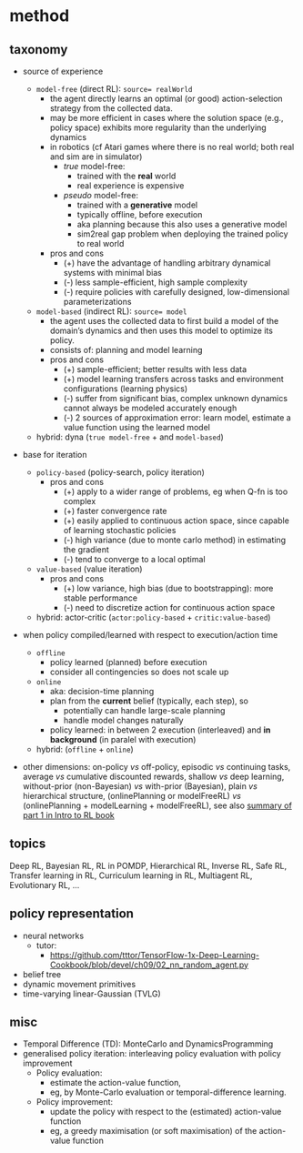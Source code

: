 # method

## taxonomy
* source of experience
  * `model-free` (direct RL): `source= realWorld`
    * the agent directly learns an optimal (or good) action-selection strategy from the collected data.
    * may be more efficient in cases where the solution space (e.g., policy space) exhibits more regularity than 
      the underlying dynamics
    * in robotics (cf Atari games where there is no real world; both real and sim are in simulator)
      * _true_ model-free:
        * trained with the **real** world
        * real experience is expensive
      * _pseudo_ model-free:
        * trained with a **generative** model 
        * typically offline, before execution
        * aka planning because this also uses a generative model
        * sim2real gap problem when deploying the trained policy to real world       
    * pros and cons
      * (+) have the advantage of handling arbitrary dynamical systems with minimal bias
      * (-) less sample-efficient, high sample complexity
      * (-) require policies with carefully designed, low-dimensional parameterizations
  * `model-based` (indirect RL): `source= model`
    * the agent uses the collected data to first build a model of the domain’s dynamics and 
      then uses this model to optimize its policy.
    * consists of: planning and model learning
    * pros and cons
      * (+) sample-efficient; better results with less data
      * (+) model learning transfers across tasks and environment configurations (learning physics)
      * (-) suffer from significant bias, complex unknown dynamics cannot always be modeled accurately enough
      * (-) 2 sources of approximation error: learn model, estimate a value function using the learned model
  * hybrid: dyna (`true model-free` + and `model-based`)

* base for iteration
  * `policy-based` (policy-search, policy iteration)
    * pros and cons
      * (+) apply to a wider range of problems, eg when Q-fn is too complex 
      * (+) faster convergence rate 
      * (+) easily applied to continuous action space, since capable of learning stochastic policies
      * (-) high variance (due to monte carlo method) in estimating the gradient
      * (-) tend to converge to a local optimal
  * `value-based` (value iteration)
    * pros and cons
      * (+) low variance, high bias (due to bootstrapping): more stable performance
      * (-) need to discretize action for continuous action space
  * hybrid: actor-critic (`actor:policy-based` + `critic:value-based`)

* when policy compiled/learned with respect to execution/action time
  * `offline`
    * policy learned (planned) before execution
    * consider all contingencies so does not scale up
  * `online`
    * aka: decision-time planning
    * plan from the **current** belief (typically, each step), so
      * potentially can handle large-scale planning
      * handle model changes naturally
    * policy learned: 
      in between 2 execution (interleaved) and **in background** (in paralel with execution)
  * hybrid: (`offline` + `online`)

* other dimensions:
  on-policy _vs_ off-policy,
  episodic _vs_ continuing tasks,
  average _vs_ cumulative discounted rewards,
  shallow _vs_ deep learning,
  without-prior (non-Bayesian) _vs_ with-prior (Bayesian),
  plain _vs_ hierarchical structure,
  (onlinePlanning or modelFreeRL) _vs_ (onlinePlanning + modelLearning + modelFreeRL),
  see also [summary of part 1 in Intro to RL book](https://github.com/tttor/rl-foundation/blob/master/book/rl-intro-sutton2018/part_01_summary.md)

## topics
Deep RL,
Bayesian RL,
RL in POMDP,
Hierarchical RL,
Inverse RL,
Safe RL,
Transfer learning in RL,
Curriculum learning in RL,
Multiagent RL,
Evolutionary RL,
...

## policy representation
* neural networks
  * tutor: 
    * https://github.com/tttor/TensorFlow-1x-Deep-Learning-Cookbook/blob/devel/ch09/02_nn_random_agent.py
* belief tree
* dynamic movement primitives
* time-varying linear-Gaussian (TVLG)

## misc
* Temporal Difference (TD):
  MonteCarlo and DynamicsProgramming
* generalised policy iteration: interleaving policy evaluation with policy improvement 
  * Policy evaluation:
    * estimate the action-value function, 
    * eg, by Monte-Carlo evaluation or temporal-difference learning. 
  * Policy improvement:
    * update the policy with respect to the (estimated) action-value function
    * eg, a greedy maximisation (or soft maximisation) of the action-value function
